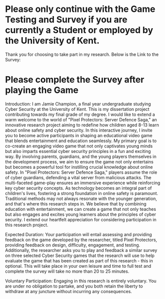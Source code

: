 # Please only continue with the Game Testing and Survey if you are currently a Student or employed by the University of Kent. 
Thank you for choosing to take part in my research. Below is the Link to the Survey: 

# Please complete the Survey after playing the Game 

Introduction: 
I am Jamie Champion, a final year undergraduate studying Cyber Security at the University of Kent. This is my dissertation project contributing towards my final grade of my degree. I would like to extend a warm welcome to the world of "Pixel Protectors: Server Defence Saga," an innovative research project aiming to redefine how children aged 8-13 learn about online safety and cyber security. In this interactive journey, I invite you to become active participants in shaping an educational video game that blends entertainment and education seamlessly.
My primary goal is to co-create an engaging video game that not only captivates young minds but also imparts essential cyber security principles in a fun and exciting way. By involving parents, guardians, and the young players themselves in the development process, we aim to ensure the game not only entertains but becomes a powerful tool for instilling crucial knowledge about online safety. In "Pixel Protectors: Server Defence Saga," players assume the role of cyber guardians, defending a vital server from malicious attacks. The multi-faceted game-play ensures an immersive experience while reinforcing key cyber security concepts.
As technology becomes an integral part of children's lives, fostering a strong foundation in online safety is paramount. Traditional methods may not always resonate with the younger generation, and that's where this research steps in. We believe that by combining education with entertainment, we can create a game that not only teaches but also engages and excites young learners about the principles of cyber security.
I extend our heartfelt appreciation for considering participation in this research project.

Expected Duration:
Your participation will entail assessing and providing feedback on the game developed by the researcher, titled Pixel Protectors, providing feedback on design, difficulty, engagement, and testing. Additionally, the researcher asks you to play and feedback a similar survey on three selected Cyber Security games that the research will use to help evaluate the game that has been created as part of this research - this in optional.  This will take place in your own leisure and time to full test and complete the survey will take no more than 20 to 25 minutes.

Voluntary Participation:
Engaging in this research is entirely voluntary. You are under no obligation to partake, and you both retain the liberty to withdraw at any juncture without incurring any consequences. 
